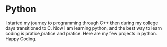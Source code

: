 # Python
I started my journey to programming through C++ then during my college days transitioned to C. Now I am learning python, and the best way to learn coding is pratice,pratice and pratice. Here are my few projects in python. 
Happy Coding.

